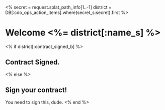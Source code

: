 <%
  secret = request.splat_path_info[1..-1]
  district = DB[:cdo_ops_action_items].where(secret_s:secret).first
%>

# Welcome <%= district[:name_s] %>

<% if district[:contract_signed_b] %>
## Contract Signed.
<% else %>
## Sign your contract!

You need to sign this, dude.
<% end %>

